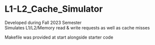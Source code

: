 # L1-L2_Cache_Simulator
Developed during Fall 2023 Semester  
Simulates L1/L2/Memory read &amp; write requests as well as cache misses

Makefile was provided at start alongside starter code
